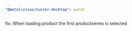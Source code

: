```yaml
---
"@metalizzsas/nuster-desktop": patch
---
```


fix: When loading product the first productseries is selected
